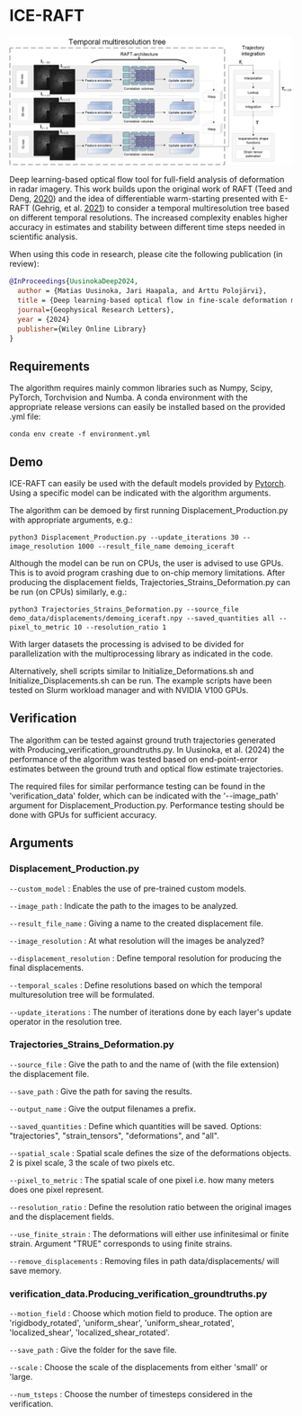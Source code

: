 # ICE-RAFT
<img src="FlowChart_Visualization.png">

Deep learning-based optical flow tool for full-field analysis of deformation in radar imagery. This work builds upon the original work of RAFT (Teed and Deng, [2020](https://doi.org/10.1007/978-3-030-58536-5_24)) and the idea of differentiable warm-starting presented with E-RAFT (Gehrig, et al. [2021](https://doi.org/10.1109/3DV53792.2021.00030)) to consider a temporal multiresolution tree based on different temporal resolutions. The increased complexity enables higher accuracy in estimates and stability between different time steps needed in scientific analysis.


When using this code in research, please cite the following publication (in review):
```bibtex
@InProceedings{UusinokaDeep2024,
  author = {Matias Uusinoka, Jari Haapala, and Arttu Polojärvi},
  title = {Deep learning-based optical flow in fine-scale deformation mapping of sea ice dynamics},
  journal={Geophysical Research Letters},
  year = {2024}
  publisher={Wiley Online Library}
}
```

## Requirements
The algorithm requires mainly common libraries such as Numpy, Scipy, PyTorch, Torchvision and Numba. A conda environment with the appropriate release versions can easily be installed based on the provided .yml file:
```Shell
conda env create -f environment.yml
```

## Demo
ICE-RAFT can easily be used with the default models provided by [Pytorch](https://pytorch.org/vision/main/models/generated/torchvision.models.optical_flow.raft_large.html#torchvision.models.optical_flow.raft_large). Using a specific model can be indicated with the algorithm arguments.

The algorithm can be demoed by first running Displacement_Production.py with appropriate arguments, e.g.:
```Shell
python3 Displacement_Production.py --update_iterations 30 --image_resolution 1000 --result_file_name demoing_iceraft
```
Although the model can be run on CPUs, the user is advised to use GPUs. This is to avoid program crashing due to on-chip memory limitations.
After producing the displacement fields, Trajectories_Strains_Deformation.py can be run (on CPUs) similarly, e.g.:
```Shell
python3 Trajectories_Strains_Deformation.py --source_file demo_data/displacements/demoing_iceraft.npy --saved_quantities all --pixel_to_metric 10 --resolution_ratio 1
```
With larger datasets the processing is advised to be divided for parallelization with the multiprocessing library as indicated in the code.

Alternatively, shell scripts similar to Initialize_Deformations.sh and Initialize_Displacements.sh can be run. The example scripts have been tested on Slurm workload manager and with NVIDIA V100 GPUs.

## Verification
The algorithm can be tested against ground truth trajectories generated with Producing_verification_groundtruths.py. In Uusinoka, et al. (2024) the performance of the algorithm was tested based on end-point-error estimates between the ground truth and optical flow estimate trajectories.

The required files for similar performance testing can be found in the 'verification_data' folder, which can be indicated with the '--image_path' argument for Displacement_Production.py. Performance testing should be done with GPUs for sufficient accuracy.


## Arguments

### Displacement_Production.py
```--custom_model``` : Enables the use of pre-trained custom models.

```--image_path``` : Indicate the path to the images to be analyzed.

```--result_file_name``` : Giving a name to the created displacement file.

```--image_resolution``` : At what resolution will the images be analyzed?

```--displacement_resolution``` : Define temporal resolution for producing the final displacements.

```--temporal_scales``` : Define resolutions based on which the temporal multuresolution tree will be formulated.

```--update_iterations``` : The number of iterations done by each layer's update operator in the resolution tree.


### Trajectories_Strains_Deformation.py
```--source_file``` : Give the path to and the name of (with the file extension) the displacement file.

```--save_path``` : Give the path for saving the results.

```--output_name``` : Give the output filenames a prefix.

```--saved_quantities``` : Define which quantities will be saved. Options: "trajectories", "strain_tensors", "deformations", and "all".

```--spatial_scale``` : Spatial scale defines the size of the deformations objects. 2 is pixel scale, 3 the scale of two pixels etc.

```--pixel_to_metric``` : The spatial scale of one pixel i.e. how many meters does one pixel represent.

```--resolution_ratio``` : Define the resolution ratio between the original images and the displacement fields.

```--use_finite_strain``` : The deformations will either use infinitesimal or finite strain. Argument "TRUE" corresponds to using finite strains.

```--remove_displacements``` : Removing files in path data/displacements/ will save memory.


### verification_data.Producing_verification_groundtruths.py
```--motion_field``` : Choose which motion field to produce. The option are 'rigidbody_rotated', 'uniform_shear', 'uniform_shear_rotated', 'localized_shear', 'localized_shear_rotated'.

```--save_path``` : Give the folder for the save file.
  
```--scale``` : Choose the scale of the displacements from either 'small' or 'large.

```--num_tsteps``` : Choose the number of timesteps considered in the verification.
